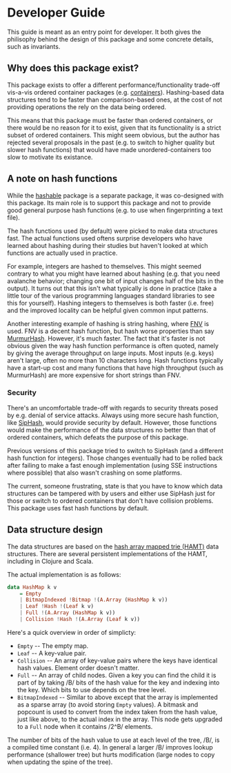 # Developer Guide

This guide is meant as an entry point for developer. It both gives the
philisophy behind the design of this package and some concrete details, such as
invariants.

## Why does this package exist?

This package exists to offer a different performance/functionality
trade-off vis-a-vis ordered container packages
(e.g. [containers](http://hackage.haskell.org/package/containers)). Hashing-based
data structures tend to be faster than comparison-based ones, at the cost of not
providing operations the rely on the data being ordered.

This means that this package must be faster than ordered containers, or there
would be no reason for it to exist, given that its functionality is a strict
subset of ordered containers. This might seem obvious, but the author has
rejected several proposals in the past (e.g. to switch to higher quality but
slower hash functions) that would have made unordered-containers too slow to
motivate its existance.

## A note on hash functions

While the [hashable](http://hackage.haskell.org/package/containers) package is a
separate package, it was co-designed with this package. Its main role is to
support this package and not to provide good general purpose hash functions
(e.g. to use when fingerprinting a text file).

The hash functions used (by default) were picked to make data structures
fast. The actual functions used oftens surprise developers who have learned
about hashing during their studies but haven't looked at which functions are
actually used in practice.

For example, integers are hashed to themselves. This might seemed contrary to
what you might have learned about hashing (e.g. that you need avalanche
behavior; changing one bit of input changes half of the bits in the output). It
turns out that this isn't what typically is done in practice (take a little tour
of the various programming languages standard libraries to see this for
yourself). Hashing integers to themselves is both faster (i.e. free) and the
improved locality can be helpful given common input patterns.

Another interesting example of hashing is string hashing, where
[FNV](https://en.wikipedia.org/wiki/Fowler%E2%80%93Noll%E2%80%93Vo_hash_function)
is used. FNV is a decent hash function, but hash worse properties than say
[MurmurHash](https://en.wikipedia.org/wiki/MurmurHash). However, it's much
faster. The fact that it's faster is not obvious given the way hash function
performance is often quoted, namely by giving the average throughput on large
inputs. Most inputs (e.g. keys) aren't large, often no more than 10 characters
long. Hash functions typically have a start-up cost and many functions that have
high throughput (such as MurmurHash) are more expensive for short strings than
FNV.

### Security

There's an uncomfortable trade-off with regards to security threats posed by
e.g. denial of service attacks. Always using more secure hash function, like
[SipHash](https://en.wikipedia.org/wiki/SipHash), would provide security by
default. However, those functions would make the performance of the data
structures no better than that of ordered containers, which defeats the purpose
of this package.

Previous versions of this package tried to switch to SipHash (and a different
hash function for integers). Those changes eventually had to be rolled back
after failing to make a fast enough implementation (using SSE instructions where
possible) that also wasn't crashing on some platforms.

The current, someone frustrating, state is that you have to know which data
structures can be tampered with by users and either use SipHash just for those
or switch to ordered containers that don't have collision problems. This package
uses fast hash functions by default.

## Data structure design

The data structures are based on the
[hash array mapped trie (HAMT)](https://en.wikipedia.org/wiki/Hash_array_mapped_trie)
data structures. There are several persistent implementations of the HAMT,
including in Clojure and Scala.

The actual implementation is as follows:

``` haskell
data HashMap k v
    = Empty
    | BitmapIndexed !Bitmap !(A.Array (HashMap k v))
    | Leaf !Hash !(Leaf k v)
    | Full !(A.Array (HashMap k v))
    | Collision !Hash !(A.Array (Leaf k v))
```

Here's a quick overview in order of simplicty:

 * `Empty` -- The empty map.
 * `Leaf` -- A key-value pair.
 * `Collision` -- An array of key-value pairs where the keys have identical hash
   values. Element order doesn't matter.
 * `Full` -- An array of child nodes. Given a key you can find the child it is
   part of by taking /B/ bits of the hash value for the key and indexing into
   the key. Which bits to use depends on the tree level.
 * `BitmapIndexed` -- Similar to above except that the array is implemented as a
   sparse array (to avoid storing `Empty` values). A bitmask and popcount is
   used to convert from the index taken from the hash value, just like above, to
   the actual index in the array. This node gets upgraded to a `Full` node when
   it contains /2^B/ elements.

The number of bits of the hash value to use at each level of the tree, /B/, is a
compiled time constant (i.e. 4). In general a larger /B/ improves lookup
performance (shallower tree) but hurts modification (large nodes to copy when
updating the spine of the tree).
